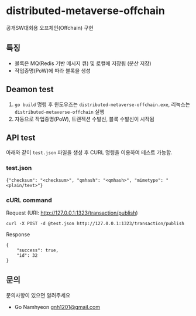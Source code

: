 # distributed-metaverse-offchain
공개SW대회용 오프체인(Offchain) 구현

## 특징
* 블록은 MQ(Redis 기반 메시지 큐) 및 로컬에 저장됨 (분산 저장)
* 작업증명(PoW)에 따라 블록을 생성

## Deamon test

1. `go build` 명령 후 윈도우즈는 `distributed-metaverse-offchain.exe`, 리눅스는 `distributed-metaverse-offchain` 실행
2. 자동으로 작업증명(PoW), 트랜젝션 수발신, 블록 수발신이 시작됨

## API test

아래와 같이 `test.json` 파일을 생성 후 CURL 명령을 이용하여 테스트 가능함.

### test.json

```
{"checksum": "<checksum>", "qmhash": "<qmhash>", "mimetype": "<plain/text>"}
```

### cURL command

Request (URI: http://127.0.0.1:1323/transaction/publish)
```
curl -X POST -d @test.json http://127.0.0.1:1323/transaction/publish
```

Response
```
{
    "success": true,
    "id": 32
}
```

## 문의
문의사항이 있으면 알려주세요

* Go Namhyeon <gnh1201@gmail.com>
